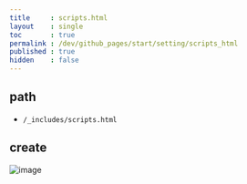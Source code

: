 ```yaml
---
title     : scripts.html
layout    : single
toc       : true
permalink : /dev/github_pages/start/setting/scripts_html
published : true
hidden    : false
---
```


<head>
  <base target="_blank">
</head>



## path

- `/_includes/scripts.html`



## create

![image](https://user-images.githubusercontent.com/92285528/144693455-6b615837-8c34-49ae-aa2e-024be84b5a47.png)
